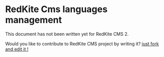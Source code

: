 # RedKite Cms languages management
This document has not been written yet for RedKite CMS 2. 

Would you like to contribute to RedKite CMS project by writing it?  [just fork and edit it !](https://github.com/redkite-labs/RedKiteCms/edit/master/docs/book/redkite-cms-languages-management.md)